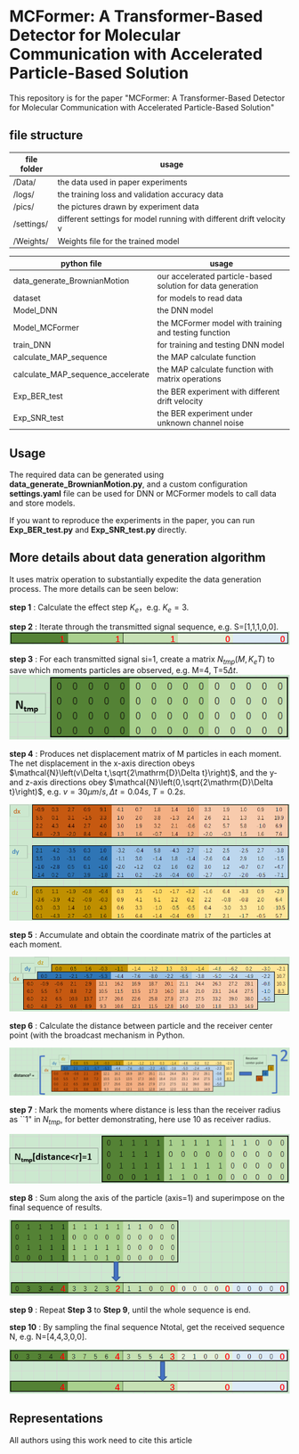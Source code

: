 # MCFormer: A Transformer-Based Detector for Molecular Communication with Accelerated Particle-Based Solution

This repository is for the paper "MCFormer: A Transformer-Based Detector for Molecular Communication with Accelerated Particle-Based Solution"

## file structure

| file folder | usage                                                                |
| ----------- | -------------------------------------------------------------------- |
| /Data/      | the data used in paper experiments                                   |
| /logs/      | the training loss and validation accuracy data                       |
| /pics/      | the pictures drawn by experiment data                                |
| /settings/  | different settings for model running with different drift velocity v |
| /Weights/   | Weights file for the trained model                                   |

| python file                       | usage                                                       |
| --------------------------------- | ----------------------------------------------------------- |
| data_generate_BrownianMotion      | our accelerated particle-based solution for data generation |
| dataset                           | for models to read data                                     |
| Model_DNN                         | the DNN model                                               |
| Model_MCFormer                    | the MCFormer model with training and testing function       |
| train_DNN                         | for training and testing DNN model                          |
| calculate_MAP_sequence            | the MAP calculate function                                  |
| calculate_MAP_sequence_accelerate | the MAP calculate function with matrix operations           |
| Exp_BER_test                      | the BER experiment with different drift velocity            |
| Exp_SNR_test                      | the BER experiment under unknown channel noise              |

<!--## Replication of experimental results-->

## Usage

The required data can be generated using **data_generate_BrownianMotion.py**, and a custom configuration **settings.yaml** file can be used for DNN or MCFormer models to call data and store models.

If you want to reproduce the experiments in the paper, you can run **Exp_BER_test.py** and **Exp_SNR_test.py** directly.

## More details about data generation algorithm

It uses matrix operation to substantially expedite the data generation process.
The more details can be seen below:

**step 1** : Calculate the effect step $K_e$，e.g. $K_e=3$.

**step 2** : Iterate through the transmitted signal sequence, e.g. S=[1,1,1,0,0].
![step2](./pics/readme_pics/step2.png)

**step 3** : For each transmitted signal si=1, create a matrix $N_{tmp}(M,K_eT)$ to save which moments particles are observed, e.g. M=4, T=5$\Delta t$.
![step3](./pics/readme_pics/step3.png)

**step 4** : Produces net displacement matrix of M particles in each moment. The net displacement in the x-axis direction obeys $\mathcal{N}\left(v\Delta t,\sqrt{2\mathrm{D}\Delta t}\right)$, and the y- and z-axis directions obey $\mathcal{N}\left(0,\sqrt{2\mathrm{D}\Delta t}\right)$, e.g. $v=30\mu m/s,\Delta t=0.04 s, T=0.2 s$.

![step4](./pics/readme_pics/step4.png)

**step 5** : Accumulate and obtain the coordinate matrix of the particles at each moment.

![step5](./pics/readme_pics/step5.png)

**step 6** : Calculate the distance between particle and the receiver center point (with the broadcast mechanism in Python.

![step6](./pics/readme_pics/step6.png)

**step 7** : Mark the moments where distance is less than the receiver radius as ``1" in $N_{tmp}$, for better demonstrating, here use 10 as receiver radius.

![step7](./pics/readme_pics/step7.png)

**step 8** : Sum along the axis of the particle (axis=1) and superimpose on the final sequence of results.

![step8](./pics/readme_pics/step8.png)

**step 9** : Repeat **Step 3** to **Step 9**, until the whole sequence is end.

**step 10** : By sampling the final sequence Ntotal, get the received sequence N, e.g. N=[4,4,3,0,0].

![step10](./pics/readme_pics/step10.png)

## Representations

All authors using this work need to cite this article

